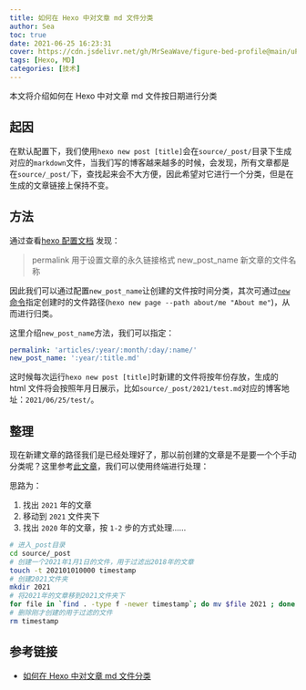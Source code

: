 ```yaml
---
title: 如何在 Hexo 中对文章 md 文件分类
author: Sea
toc: true
date: 2021-06-25 16:23:31
cover: https://cdn.jsdelivr.net/gh/MrSeaWave/figure-bed-profile@main/uPic/2021/drGAnm_adrian-bush-21-06-18.jpg
tags: [Hexo, MD]
categories: [技术]
---
```


本文将介绍如何在 Hexo 中对文章 md 文件按日期进行分类

<!--more-->

## 起因

在默认配置下，我们使用`hexo new post [title]`会在`source/_post/`目录下生成对应的`markdown`文件，当我们写的博客越来越多的时候，会发现，所有文章都是在`source/_post/`下，查找起来会不大方便，因此希望对它进行一个分类，但是在生成的文章链接上保持不变。

## 方法

通过查看[hexo 配置文档](https://hexo.io/zh-cn/docs/configuration.html) 发现：

> permalink 用于设置文章的永久链接格式
> new_post_name 新文章的文件名称

因此我们可以通过配置`new_post_name`让创建的文件按时间分类，其次可通过[`new`命令](https://hexo.io/zh-cn/docs/commands#new)指定创建时的文件路径(`hexo new page --path about/me "About me"`)，从而进行归类。

这里介绍`new_post_name`方法，我们可以指定：

```yaml
permalink: 'articles/:year/:month/:day/:name/'
new_post_name: ':year/:title.md'
```

这时候每次运行`hexo new post [title]`时新建的文件将按年份存放，生成的 html 文件将会按照年月日展示，比如`source/_post/2021/test.md`对应的博客地址：`2021/06/25/test/`。

## 整理

现在新建文章的路径我们是已经处理好了，那以前创建的文章是不是要一个个手动分类呢？这里参考[此文章](https://www.githang.com/2018/12/22/hexo-new-post-path/)，我们可以使用终端进行处理：

思路为：

1. 找出 `2021` 年的文章
2. 移动到 `2021` 文件夹下
3. 找出 `2020` 年的文章，按 `1-2` 步的方式处理……

```bash
# 进入_post目录
cd source/_post
# 创建一个2021年1月1日的文件，用于过滤出2018年的文章
touch -t 202101010000 timestamp
# 创建2021文件夹
mkdir 2021
# 将2021年的文章移到2021文件夹下
for file in `find . -type f -newer timestamp`; do mv $file 2021 ; done
# 删除刚才创建的用于过滤的文件
rm timestamp

```

## 参考链接

- [如何在 Hexo 中对文章 md 文件分类](https://www.githang.com/2018/12/22/hexo-new-post-path/)
